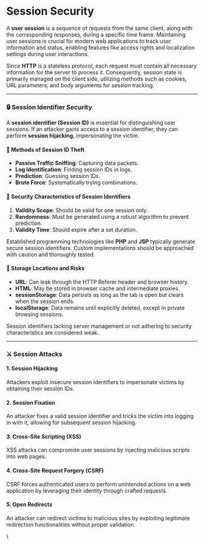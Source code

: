 # Session Security

A **user session** is a sequence of requests from the same client, along with the corresponding responses, during a specific time frame. Maintaining user sessions is crucial for modern web applications to track user information and status, enabling features like access rights and localization settings during user interactions.

Since **HTTP** is a stateless protocol, each request must contain all necessary information for the server to process it. Consequently, session state is primarily managed on the client side, utilizing methods such as cookies, URL parameters, and body arguments for session tracking.

***

### 🔒 Session Identifier Security

A **session identifier (Session ID)** is essential for distinguishing user sessions. If an attacker gains access to a session identifier, they can perform **session hijacking**, impersonating the victim.

#### 🚨 Methods of Session ID Theft

* **Passive Traffic Sniffing**: Capturing data packets.
* **Log Identification**: Finding session IDs in logs.
* **Prediction**: Guessing session IDs.
* **Brute Force**: Systematically trying combinations.

#### 🔑 Security Characteristics of Session Identifiers

1. **Validity Scope**: Should be valid for one session only.
2. **Randomness**: Must be generated using a robust algorithm to prevent prediction.
3. **Validity Time**: Should expire after a set duration.

Established programming technologies like **PHP** and **JSP** typically generate secure session identifiers. Custom implementations should be approached with caution and thoroughly tested.

#### 📍 Storage Locations and Risks

* **URL**: Can leak through the HTTP Referer header and browser history.
* **HTML**: May be stored in browser cache and intermediate proxies.
* **sessionStorage**: Data persists as long as the tab is open but clears when the session ends.
* **localStorage**: Data remains until explicitly deleted, except in private browsing sessions.

Session identifiers lacking server management or not adhering to security characteristics are considered weak.

***

### ⚔️ Session Attacks

#### 1. **Session Hijacking**

Attackers exploit insecure session identifiers to impersonate victims by obtaining their session IDs.

#### 2. **Session Fixation**

An attacker fixes a valid session identifier and tricks the victim into logging in with it, allowing for subsequent session hijacking.

#### 3. **Cross-Site Scripting (XSS)**

XSS attacks can compromise user sessions by injecting malicious scripts into web pages.

#### 4. **Cross-Site Request Forgery (CSRF)**

CSRF forces authenticated users to perform unintended actions on a web application by leveraging their identity through crafted requests.

#### 5. **Open Redirects**

An attacker can redirect victims to malicious sites by exploiting legitimate redirection functionalities without proper validation.

\
